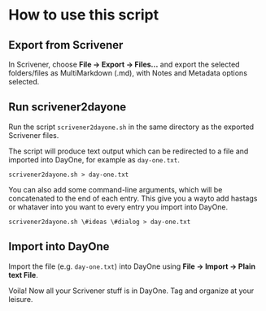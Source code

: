 # How to use this script

## Export from Scrivener

In Scrivener, choose **File -> Export -> Files...** and export the selected folders/files as MultiMarkdown (.md), with Notes and Metadata options selected.

## Run scrivener2dayone

Run the script `scrivener2dayone.sh` in the same directory as the exported Scrivener files.

The script will produce text output which can be redirected to a file and imported into DayOne, for example as `day-one.txt`.

`scrivener2dayone.sh > day-one.txt`

You can also add some command-line arguments, which will be concatenated to the end of each entry.  This give you a wayto add hastags or whataver into you want to every entry you import into DayOne.

`scrivener2dayone.sh \#ideas \#dialog > day-one.txt`

## Import into DayOne

Import the file (e.g. `day-one.txt`) into DayOne using **File -> Import -> Plain text File**.

Voila!  Now all your Scrivener stuff is in DayOne.  Tag and organize at your leisure.